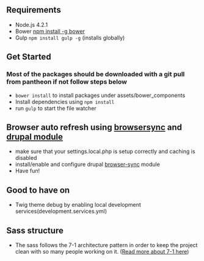 ## Requirements
* Node.js 4.2.1
* Bower [npm install -g bower](http://bower.io/#install-bower)
* Gulp `npm install gulp -g` (installs globally)

## Get Started
### Most of the packages should be downloaded with a git pull from pantheon if not follow steps below
* `bower install` to install packages under assets/bower_components
* Install dependencies using `npm install`
* run `gulp` to start the file watcher

## Browser auto refresh using [browsersync](https://browsersync.io) and [drupal module](https://www.drupal.org/project/browsersync)
* make sure that your settings.local.php is setup correctly and caching is disabled
* install/enable and configure drupal [browser-sync](https://www.drupal.org/project/browsersync) module
* Have fun!

## Good to have on
* Twig theme debug by enabling local development services(development.services.yml)

## Sass structure
* The sass follows the 7-1 architecture pattern in order to keep the project clean with so many people working on it. ([Read more about 7-1 here](https://sass-guidelin.es/#the-7-1-pattern))
